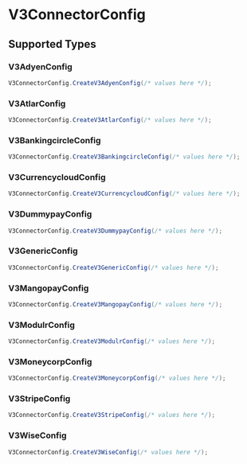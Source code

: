 # V3ConnectorConfig


## Supported Types

### V3AdyenConfig

```csharp
V3ConnectorConfig.CreateV3AdyenConfig(/* values here */);
```

### V3AtlarConfig

```csharp
V3ConnectorConfig.CreateV3AtlarConfig(/* values here */);
```

### V3BankingcircleConfig

```csharp
V3ConnectorConfig.CreateV3BankingcircleConfig(/* values here */);
```

### V3CurrencycloudConfig

```csharp
V3ConnectorConfig.CreateV3CurrencycloudConfig(/* values here */);
```

### V3DummypayConfig

```csharp
V3ConnectorConfig.CreateV3DummypayConfig(/* values here */);
```

### V3GenericConfig

```csharp
V3ConnectorConfig.CreateV3GenericConfig(/* values here */);
```

### V3MangopayConfig

```csharp
V3ConnectorConfig.CreateV3MangopayConfig(/* values here */);
```

### V3ModulrConfig

```csharp
V3ConnectorConfig.CreateV3ModulrConfig(/* values here */);
```

### V3MoneycorpConfig

```csharp
V3ConnectorConfig.CreateV3MoneycorpConfig(/* values here */);
```

### V3StripeConfig

```csharp
V3ConnectorConfig.CreateV3StripeConfig(/* values here */);
```

### V3WiseConfig

```csharp
V3ConnectorConfig.CreateV3WiseConfig(/* values here */);
```
